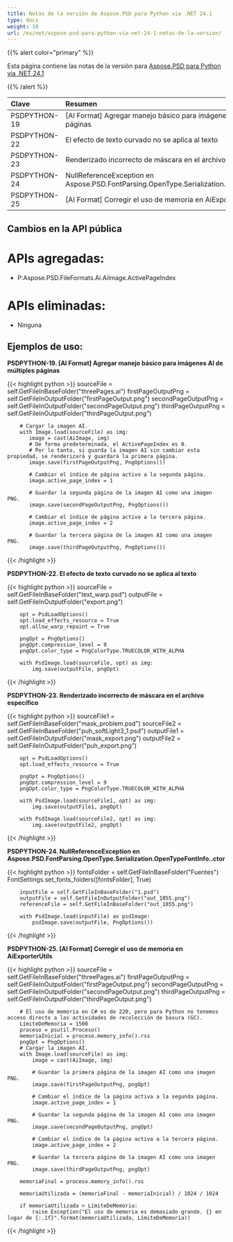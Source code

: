 ```yaml
---
title: Notas de la versión de Aspose.PSD para Python via .NET 24.1
type: docs
weight: 10
url: /es/net/aspose-psd-para-python-via-net-24-1-notas-de-la-version/
---
```


{{% alert color="primary" %}}

Esta página contiene las notas de la versión para [Aspose.PSD para Python via .NET 24.1](https://pypi.org/project/aspose-psd/)

{{% /alert %}}

| **Clave**     | **Resumen**                                                                                                | **Categoría** |
|:--------------|:----------------------------------------------------------------------------------------------------------|:------------|
|  PSDPYTHON-19 | [AI Format] Agregar manejo básico para imágenes AI de múltiples páginas                                      |   Característica   |
|  PSDPYTHON-22 | El efecto de texto curvado no se aplica al texto                                                            |     Error     |
|  PSDPYTHON-23 | Renderizado incorrecto de máscara en el archivo específico                                                |     Error     |
|  PSDPYTHON-24 | NullReferenceException en Aspose.PSD.FontParsing.OpenType.Serialization.OpenTypeFontInfo..ctor            |     Error     |
|  PSDPYTHON-25 | [AI Format] Corregir el uso de memoria en AiExporterUtils                                                  |     Error     |



## **Cambios en la API pública**
# **APIs agregadas:**
- P:Aspose.PSD.FileFormats.Ai.AiImage.ActivePageIndex

# **APIs eliminadas:**
- Ninguna


## **Ejemplos de uso:**

**PSDPYTHON-19. [AI Format] Agregar manejo básico para imágenes AI de múltiples páginas**

{{< highlight python >}}
        sourceFile = self.GetFileInBaseFolder("threePages.ai")
        firstPageOutputPng = self.GetFileInOutputFolder("firstPageOutput.png")
        secondPageOutputPng = self.GetFileInOutputFolder("secondPageOutput.png")
        thirdPageOutputPng = self.GetFileInOutputFolder("thirdPageOutput.png")

        # Cargar la imagen AI.
        with Image.load(sourceFile) as img:
           image = cast(AiImage, img)
           # De forma predeterminada, el ActivePageIndex es 0.
           # Por lo tanto, si guarda la imagen AI sin cambiar esta propiedad, se renderizará y guardará la primera página.
           image.save(firstPageOutputPng, PngOptions())

           # Cambiar el índice de página activo a la segunda página.
           image.active_page_index = 1

           # Guardar la segunda página de la imagen AI como una imagen PNG.
           image.save(secondPageOutputPng, PngOptions())

           # Cambiar el índice de página activo a la tercera página.
           image.active_page_index = 2

           # Guardar la tercera página de la imagen AI como una imagen PNG.
           image.save(thirdPageOutputPng, PngOptions())
{{< /highlight >}}

**PSDPYTHON-22. El efecto de texto curvado no se aplica al texto**

{{< highlight python >}}
        sourceFile = self.GetFileInBaseFolder("text_warp.psd")
        outputFile = self.GetFileInOutputFolder("export.png")

        opt = PsdLoadOptions()
        opt.load_effects_resource = True
        opt.allow_warp_repaint = True

        pngOpt = PngOptions()
        pngOpt.compression_level = 9
        pngOpt.color_type = PngColorType.TRUECOLOR_WITH_ALPHA

        with PsdImage.load(sourceFile, opt) as img:
            img.save(outputFile, pngOpt)
{{< /highlight >}}

**PSDPYTHON-23. Renderizado incorrecto de máscara en el archivo específico**

{{< highlight python >}}
        sourceFile1 = self.GetFileInBaseFolder("mask_problem.psd")
        sourceFile2 = self.GetFileInBaseFolder("puh_softLight3_1.psd")
        outputFile1 = self.GetFileInOutputFolder("mask_export.png")
        outputFile2 = self.GetFileInOutputFolder("puh_export.png")

        opt = PsdLoadOptions()
        opt.load_effects_resource = True

        pngOpt = PngOptions()
        pngOpt.compression_level = 9
        pngOpt.color_type = PngColorType.TRUECOLOR_WITH_ALPHA

        with PsdImage.load(sourceFile1, opt) as img:
            img.save(outputFile1, pngOpt)

        with PsdImage.load(sourceFile2, opt) as img:
            img.save(outputFile2, pngOpt)
{{< /highlight >}}

**PSDPYTHON-24. NullReferenceException en Aspose.PSD.FontParsing.OpenType.Serialization.OpenTypeFontInfo..ctor**

{{< highlight python >}}
        fontsFolder = self.GetFileInBaseFolder("Fuentes")
        FontSettings.set_fonts_folders([fontsFolder], True)


        inputFile = self.GetFileInBaseFolder("1.psd")
        outputFile = self.GetFileInOutputFolder("out_1855.png")
        referenceFile = self.GetFileInBaseFolder("out_1855.png")

        with PsdImage.load(inputFile) as psdImage:
            psdImage.save(outputFile, PngOptions())
{{< /highlight >}}

**PSDPYTHON-25. [AI Format] Corregir el uso de memoria en AiExporterUtils**

{{< highlight python >}}
  sourceFile = self.GetFileInBaseFolder("threePages.ai")
        firstPageOutputPng = self.GetFileInOutputFolder("firstPageOutput.png")
        secondPageOutputPng = self.GetFileInOutputFolder("secondPageOutput.png")
        thirdPageOutputPng = self.GetFileInOutputFolder("thirdPageOutput.png")

        # El uso de memoria en C# es de 220, pero para Python no tenemos acceso directo a las actividades de recolección de basura (GC).
        LímiteDeMemoria = 1500
        proceso = psutil.Proceso()
        memoriaInicial = proceso.memory_info().rss
        pngOpt = PngOptions()
        # Cargar la imagen AI.
        with Image.load(sourceFile) as img:
            image = cast(AiImage, img)

            # Guardar la primera página de la imagen AI como una imagen PNG.
            image.save(firstPageOutputPng, pngOpt)

            # Cambiar el índice de la página activa a la segunda página.
            image.active_page_index = 1

            # Guardar la segunda página de la imagen AI como una imagen PNG.
            image.save(secondPageOutputPng, pngOpt)

            # Cambiar el índice de la página activa a la tercera página.
            image.active_page_index = 2

            # Guardar la tercera página de la imagen AI como una imagen PNG.
            image.save(thirdPageOutputPng, pngOpt)

        memoriaFinal = proceso.memory_info().rss

        memoriaUtilizada = (memoriaFinal - memoriaInicial) / 1024 / 1024

        if memoriaUtilizada > LímiteDeMemoria:
            raise Exception("El uso de memoria es demasiado grande. {} en lugar de {:.1f}".format(memoriaUtilizada, LímiteDeMemoria))
{{< /highlight >}}
